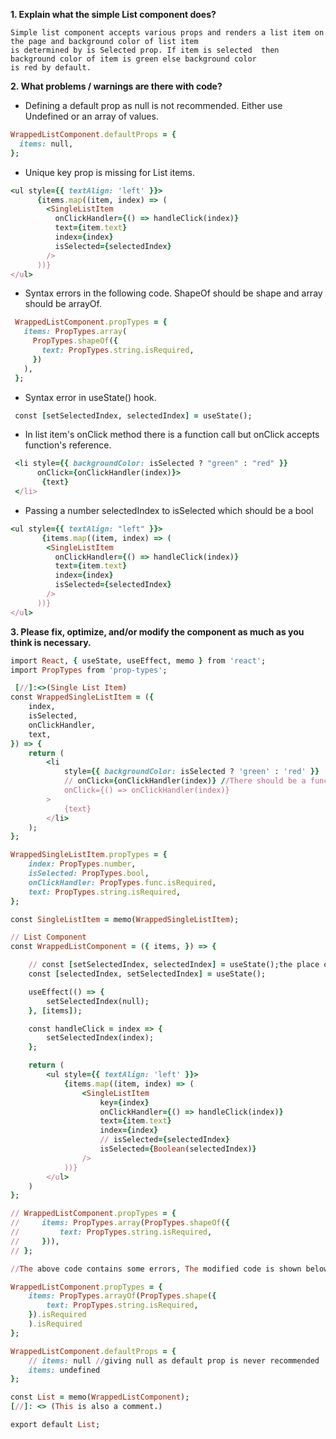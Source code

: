 **1. Explain what the simple List component does?**

```
Simple list component accepts various props and renders a list item on the page and background color of list item 
is determined by is Selected prop. If item is selected  then background color of item is green else background color
is red by default.
```
**2. What problems / warnings are there with code?**

- Defining a default prop as null is not recommended. Either use Undefined or an array of values.

```ruby
WrappedListComponent.defaultProps = {
  items: null,
};
```
- Unique key prop is missing for List items.

```ruby
<ul style={{ textAlign: 'left' }}>
      {items.map((item, index) => (
        <SingleListItem
          onClickHandler={() => handleClick(index)}
          text={item.text}
          index={index}
          isSelected={selectedIndex}
        />
      ))}
</ul>
```
- Syntax errors in the following code. ShapeOf should be shape and array should be arrayOf.

```ruby
 WrappedListComponent.propTypes = {
   items: PropTypes.array(
     PropTypes.shapeOf({
       text: PropTypes.string.isRequired,
     })
   ),
 };
```
- Syntax error in useState() hook.

```ruby
 const [setSelectedIndex, selectedIndex] = useState(); 
```
- In list item's onClick method there is a function call but onClick accepts function's reference.

```ruby
 <li style={{ backgroundColor: isSelected ? "green" : "red" }}
      onClick={onClickHandler(index)}>
       {text}
 </li>
```
- Passing a number selectedIndex to isSelected which should be a bool
```ruby
<ul style={{ textAlign: "left" }}>
       {items.map((item, index) => (
        <SingleListItem
          onClickHandler={() => handleClick(index)}
          text={item.text}
          index={index}
          isSelected={selectedIndex}
        />
      ))}
</ul>
```
**3. Please fix, optimize, and/or modify the component as much as you think is necessary.**
```ruby
import React, { useState, useEffect, memo } from 'react';
import PropTypes from 'prop-types';

 [//]:<>(Single List Item)
const WrappedSingleListItem = ({
    index,
    isSelected,
    onClickHandler,
    text,
}) => {
    return (
        <li
            style={{ backgroundColor: isSelected ? 'green' : 'red' }}
            // onClick={onClickHandler(index)} //There should be a function reference instead of call
            onClick={() => onClickHandler(index)}
        >
            {text}
        </li>
    );
};

WrappedSingleListItem.propTypes = {
    index: PropTypes.number,
    isSelected: PropTypes.bool,
    onClickHandler: PropTypes.func.isRequired,
    text: PropTypes.string.isRequired,
};

const SingleListItem = memo(WrappedSingleListItem);

// List Component
const WrappedListComponent = ({ items, }) => {

    // const [setSelectedIndex, selectedIndex] = useState();the place of selectedIndex & setSelectedIndex should get interchanged.
    const [selectedIndex, setSelectedIndex] = useState();

    useEffect(() => {
        setSelectedIndex(null);
    }, [items]);

    const handleClick = index => {
        setSelectedIndex(index);
    };

    return (
        <ul style={{ textAlign: 'left' }}>
            {items.map((item, index) => (
                <SingleListItem
                    key={index}
                    onClickHandler={() => handleClick(index)}
                    text={item.text}
                    index={index}
                    // isSelected={selectedIndex}
                    isSelected={Boolean(selectedIndex)}
                />
            ))}
        </ul>
    )
};

// WrappedListComponent.propTypes = {
//     items: PropTypes.array(PropTypes.shapeOf({
//         text: PropTypes.string.isRequired,
//     })),
// };

//The above code contains some errors, The modified code is shown below

WrappedListComponent.propTypes = {
    items: PropTypes.arrayOf(PropTypes.shape({
        text: PropTypes.string.isRequired,
    }).isRequired
    ).isRequired
};

WrappedListComponent.defaultProps = {
    // items: null //giving null as default prop is never recommended
    items: undefined 
};

const List = memo(WrappedListComponent);
[//]: <> (This is also a comment.)

export default List;
```





